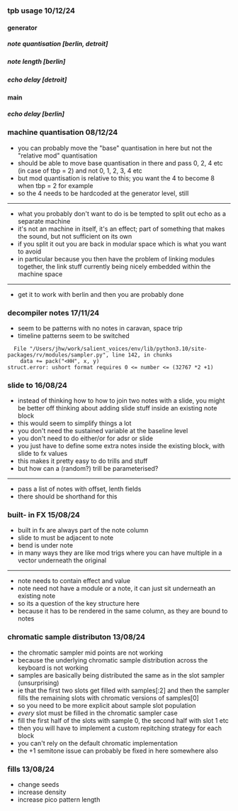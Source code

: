 ### tpb usage 10/12/24

#### generator

##### note quantisation [berlin, detroit]

##### note length [berlin]

##### echo delay [detroit]

#### main

##### echo delay [berlin]

### machine quantisation 08/12/24

- you can probably move the "base" quantisation in here but not the "relative mod" quantisation
- should be able to move base quantisation in there and pass 0, 2, 4 etc (in case of tbp = 2) and not 0, 1, 2, 3, 4 etc
- but mod quantisation is relative to this; you want the 4 to become 8 when tbp = 2 for example
- so the 4 needs to be hardcoded at the generator level, still

---

- what you probably don't want to do is be tempted to split out echo as a separate machine
- it's not an machine in itself, it's an effect; part of something that makes the sound, but not sufficient on its own
- if you split it out you are back in modular space which is what you want to avoid
- in particular because you then have the problem of linking modules together, the link stuff currently being nicely embedded within the machine space

---

- get it to work with berlin and then you are probably done

### decompiler notes 17/11/24

- seem to be patterns with no notes in caravan, space trip
- timeline patterns seem to be switched

```
  File "/Users/jhw/work/salient_voices/env/lib/python3.10/site-packages/rv/modules/sampler.py", line 142, in chunks
    data += pack("<HH", x, y)
struct.error: ushort format requires 0 <= number <= (32767 *2 +1)
```

### slide to 16/08/24

- instead of thinking how to how to join two notes with a slide, you might be better off thinking about adding slide stuff inside an existing note block
- this would seem to simplify things a lot
- you don't need the sustained variable at the baseline level
- you don't need to do either/or for adsr or slide
- you just have to define some extra notes inside the existing block, with slide to fx values
- this makes it pretty easy to do trills and stuff 
- but how can a (random?) trill be parameterised?

--- 

- pass a list of notes with offset, lenth fields
- there should be shorthand for this

### built- in FX 15/08/24

- built in fx are always part of the note column
- slide to must be adjacent to note
- bend is under note
- in many ways they are like mod trigs where you can have multiple in a vector underneath the original

---

- note needs to contain effect and value
- note need not have a module or a note, it can just sit underneath an existing note
- so its a question of the key structure here
- because it has to be rendered in the same column, as they are bound to notes

### chromatic sample distributon 13/08/24

- the chromatic sampler mid points are not working
- because the underlying chromatic sample distribution across the keyboard is not working
- samples are basically being distributed  the same as in the slot sampler (unsurprising)
- ie that the first two slots get filled with samples[:2] and then the sampler fills the remaining slots with chromatic versions of samples[0]
- so you need to be more explicit about sample slot population
- *every* slot must be filled in the chromatic sampler case
- fill the first half of the slots with sample 0, the second half with slot 1 etc
- then you will have to implement a custom repitching strategy for each block
- you can't rely on the default chromatic implementation
- the +1 semitone issue can probably be fixed in here somewhere also

### fills 13/08/24

- change seeds
- increase density
- increase pico pattern length
